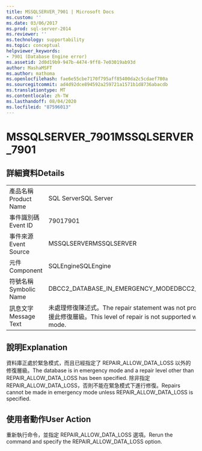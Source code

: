```yaml
---
title: MSSQLSERVER_7901 | Microsoft Docs
ms.custom: ''
ms.date: 03/06/2017
ms.prod: sql-server-2014
ms.reviewer: ''
ms.technology: supportability
ms.topic: conceptual
helpviewer_keywords:
- 7901 (Database Engine error)
ms.assetid: 2d0d19b9-947b-4474-9ff8-7e03019ab93d
author: MashaMSFT
ms.author: mathoma
ms.openlocfilehash: fae6e55cbe7170f795aff85400da2c5cdaef780a
ms.sourcegitcommit: ad4d92dce894592a259721a1571b1d8736abacdb
ms.translationtype: MT
ms.contentlocale: zh-TW
ms.lasthandoff: 08/04/2020
ms.locfileid: "87596013"
---
```

# <a name="mssqlserver_7901"></a><span data-ttu-id="193aa-102">MSSQLSERVER_7901</span><span class="sxs-lookup"><span data-stu-id="193aa-102">MSSQLSERVER_7901</span></span>
    
## <a name="details"></a><span data-ttu-id="193aa-103">詳細資料</span><span class="sxs-lookup"><span data-stu-id="193aa-103">Details</span></span>  
  
|||  
|-|-|  
|<span data-ttu-id="193aa-104">產品名稱</span><span class="sxs-lookup"><span data-stu-id="193aa-104">Product Name</span></span>|<span data-ttu-id="193aa-105">SQL Server</span><span class="sxs-lookup"><span data-stu-id="193aa-105">SQL Server</span></span>|  
|<span data-ttu-id="193aa-106">事件識別碼</span><span class="sxs-lookup"><span data-stu-id="193aa-106">Event ID</span></span>|<span data-ttu-id="193aa-107">7901</span><span class="sxs-lookup"><span data-stu-id="193aa-107">7901</span></span>|  
|<span data-ttu-id="193aa-108">事件來源</span><span class="sxs-lookup"><span data-stu-id="193aa-108">Event Source</span></span>|<span data-ttu-id="193aa-109">MSSQLSERVER</span><span class="sxs-lookup"><span data-stu-id="193aa-109">MSSQLSERVER</span></span>|  
|<span data-ttu-id="193aa-110">元件</span><span class="sxs-lookup"><span data-stu-id="193aa-110">Component</span></span>|<span data-ttu-id="193aa-111">SQLEngine</span><span class="sxs-lookup"><span data-stu-id="193aa-111">SQLEngine</span></span>|  
|<span data-ttu-id="193aa-112">符號名稱</span><span class="sxs-lookup"><span data-stu-id="193aa-112">Symbolic Name</span></span>|<span data-ttu-id="193aa-113">DBCC2_DATABASE_IN_EMERGENCY_MODE</span><span class="sxs-lookup"><span data-stu-id="193aa-113">DBCC2_DATABASE_IN_EMERGENCY_MODE</span></span>|  
|<span data-ttu-id="193aa-114">訊息文字</span><span class="sxs-lookup"><span data-stu-id="193aa-114">Message Text</span></span>|<span data-ttu-id="193aa-115">未處理修復陳述式。</span><span class="sxs-lookup"><span data-stu-id="193aa-115">The repair statement was not processed.</span></span> <span data-ttu-id="193aa-116">當資料庫處於緊急模式時不支援此修復層級。</span><span class="sxs-lookup"><span data-stu-id="193aa-116">This level of repair is not supported when the database is in emergency mode.</span></span>|  
  
## <a name="explanation"></a><span data-ttu-id="193aa-117">說明</span><span class="sxs-lookup"><span data-stu-id="193aa-117">Explanation</span></span>  
 <span data-ttu-id="193aa-118">資料庫正處於緊急模式，而且已經指定了 REPAIR_ALLOW_DATA_LOSS 以外的修復層級。</span><span class="sxs-lookup"><span data-stu-id="193aa-118">The database is in emergency mode and a repair level other than REPAIR_ALLOW_DATA_LOSS has been specified.</span></span> <span data-ttu-id="193aa-119">除非指定 REPAIR_ALLOW_DATA_LOSS，否則不能在緊急模式下進行修復。</span><span class="sxs-lookup"><span data-stu-id="193aa-119">Repairs cannot be made in emergency mode unless REPAIR_ALLOW_DATA_LOSS is specified.</span></span>  
  
## <a name="user-action"></a><span data-ttu-id="193aa-120">使用者動作</span><span class="sxs-lookup"><span data-stu-id="193aa-120">User Action</span></span>  
 <span data-ttu-id="193aa-121">重新執行命令，並指定 REPAIR_ALLOW_DATA_LOSS 選項。</span><span class="sxs-lookup"><span data-stu-id="193aa-121">Rerun the command and specify the REPAIR_ALLOW_DATA_LOSS option.</span></span>  
  
  
